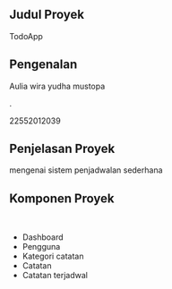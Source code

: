

## Judul Proyek
<p>TodoApp</p>

## Pengenalan
<p><a>Aulia wira yudha mustopa</a></p>.
<p><a>22552012039</a></p>

## Penjelasan Proyek
<p>mengenai sistem penjadwalan sederhana </p>

## Komponen Proyek
 <br>
  <ul>
    <li>Dashboard</li>
    <li>Pengguna</li>
    <li>Kategori catatan</li>
    <li>Catatan</li>
    <li>Catatan terjadwal</li>
  </ul>
  <br>
